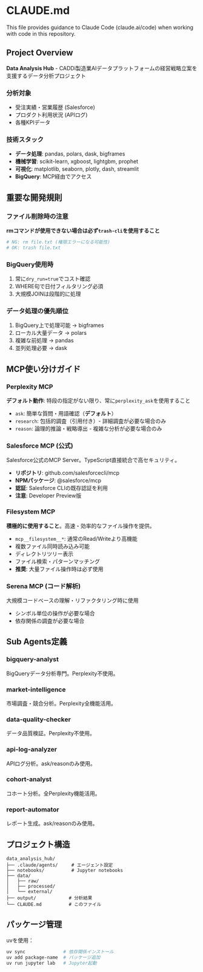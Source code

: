 # CLAUDE.md

This file provides guidance to Claude Code (claude.ai/code) when working with code in this repository.

## Project Overview

**Data Analysis Hub** - CADDi製造業AIデータプラットフォームの経営戦略立案を支援するデータ分析プロジェクト

### 分析対象
- 受注実績・営業履歴 (Salesforce)
- プロダクト利用状況 (APIログ)
- 各種KPIデータ

### 技術スタック
- **データ処理**: pandas, polars, dask, bigframes
- **機械学習**: scikit-learn, xgboost, lightgbm, prophet
- **可視化**: matplotlib, seaborn, plotly, dash, streamlit
- **BigQuery**: MCP経由でアクセス

## 重要な開発規則

### ファイル削除時の注意
**rmコマンドが使用できない場合は必ず`trash-cli`を使用すること**
```bash
# NG: rm file.txt (権限エラーになる可能性)
# OK: trash file.txt
```

### BigQuery使用時
1. 常に`dry_run=true`でコスト確認
2. WHERE句で日付フィルタリング必須
3. 大規模JOINは段階的に処理

### データ処理の優先順位
1. BigQuery上で処理可能 → bigframes
2. ローカル大量データ → polars
3. 複雑な前処理 → pandas
4. 並列処理必要 → dask

## MCP使い分けガイド

### Perplexity MCP
**デフォルト動作**: 特段の指定がない限り、常に`perplexity_ask`を使用すること
- `ask`: 簡単な質問・用語確認（**デフォルト**）
- `research`: 包括的調査（引用付き）- 詳細調査が必要な場合のみ
- `reason`: 論理的推論・戦略導出 - 複雑な分析が必要な場合のみ

### Salesforce MCP (公式)
Salesforce公式のMCP Server。TypeScript直接統合で高セキュリティ。
- **リポジトリ**: github.com/salesforcecli/mcp
- **NPMパッケージ**: @salesforce/mcp
- **認証**: Salesforce CLIの既存認証を利用
- **注意**: Developer Preview版

### Filesystem MCP
**積極的に使用すること**。高速・効率的なファイル操作を提供。
- `mcp__filesystem__*`: 通常のRead/Writeより高機能
- 複数ファイル同時読み込み可能
- ディレクトリツリー表示
- ファイル検索・パターンマッチング
- **推奨**: 大量ファイル操作時は必ず使用

### Serena MCP (コード解析)
大規模コードベースの理解・リファクタリング時に使用
- シンボル単位の操作が必要な場合
- 依存関係の調査が必要な場合

## Sub Agents定義

### bigquery-analyst
BigQueryデータ分析専門。Perplexity不使用。

### market-intelligence  
市場調査・競合分析。Perplexity全機能活用。

### data-quality-checker
データ品質検証。Perplexity不使用。

### api-log-analyzer
APIログ分析。ask/reasonのみ使用。

### cohort-analyst
コホート分析。全Perplexity機能活用。

### report-automator
レポート生成。ask/reasonのみ使用。

## プロジェクト構造
```
data_analysis_hub/
├── .claude/agents/     # エージェント設定
├── notebooks/          # Jupyter notebooks
├── data/              
│   ├── raw/
│   ├── processed/
│   └── external/
├── output/            # 分析結果
└── CLAUDE.md          # このファイル
```

## パッケージ管理
uvを使用：
```bash
uv sync              # 依存関係インストール
uv add package-name  # パッケージ追加
uv run jupyter lab   # Jupyter起動
```